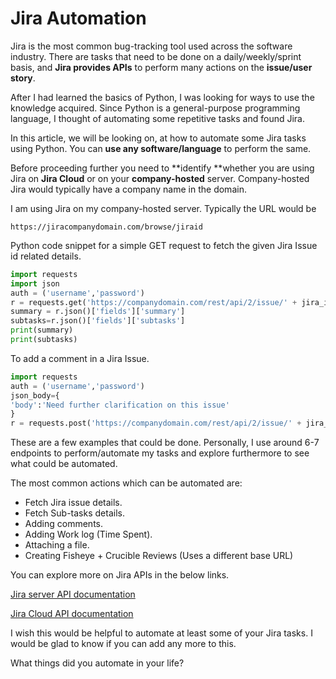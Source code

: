 # Jira Automation

Jira is the most common bug-tracking tool used across the software industry.
There are tasks that need to be done on a daily/weekly/sprint basis, and **Jira provides APIs** to perform many actions on the **issue/user story**.

After I had learned the basics of Python, I was looking for ways to use the knowledge acquired. Since Python is a general-purpose programming language, I thought of automating some repetitive tasks and found Jira. 

In this article, we will be looking on, at how to automate some Jira tasks using Python. You can **use any software/language** to perform the same.

Before proceeding further you need to **identify **whether you are using Jira on **Jira Cloud** or on your **company-hosted** server. Company-hosted Jira would typically have a company name in the domain.

I am using Jira on my company-hosted server. Typically the URL would be 
```
https://jiracompanydomain.com/browse/jiraid
```

Python code snippet for a simple GET request to fetch the given Jira Issue id related details.
```python
import requests
import json
auth = ('username','password')
r = requests.get('https://companydomain.com/rest/api/2/issue/' + jira_id, auth=auth)
summary = r.json()['fields']['summary']
subtasks=r.json()['fields']['subtasks']
print(summary)
print(subtasks)
``` 

To add a comment in a Jira Issue.
```python
import requests
auth = ('username','password')
json_body={
'body':'Need further clarification on this issue'
}
r = requests.post('https://companydomain.com/rest/api/2/issue/' + jira_id +'/comment', auth=auth,json=json_body)
```

These are a few examples that could be done. Personally, I use around 6-7 endpoints to perform/automate my tasks and explore furthermore to see what could be automated.

The most common actions which can be automated are: 
- Fetch Jira issue details.
- Fetch Sub-tasks details.
- Adding comments.
- Adding Work log (Time Spent).
- Attaching a file.
- Creating Fisheye + Crucible Reviews (Uses a different base URL)

You can explore more on Jira APIs in the below links.

[Jira server API documentation](https://docs.atlassian.com/software/jira/docs/api/REST/9.3.1/)

[Jira Cloud API documentation](https://developer.atlassian.com/cloud/jira/software/rest/api-group-issue/)

I wish this would be helpful to automate at least some of your Jira tasks. 
I would be glad to know if you can add any more to this.

What things did you automate in your life?